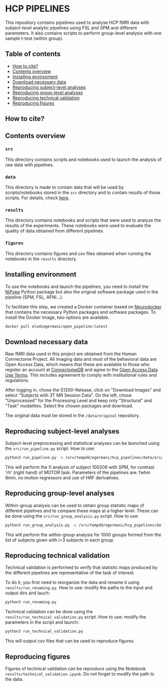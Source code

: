 # HCP PIPELINES 

This repository contains pipelines used to analyse HCP fMRI data with subject-level analytic pipelines using FSL and SPM and different parameters. It also contains scripts to perform group-level analysis with one sample t-test (within group). 

## Table of contents
   * [How to cite?](#how-to-cite)
   * [Contents overview](#contents-overview)
   * [Installing environment](#installing-environment)
   * [Download necessary data](#download-necessary-data)
   * [Reproducing subject-level analyses](#reproducing-subject-level-analyses)
   * [Reproducing group-level analyses](#reproducing-group-level-analyses)
   * [Reproducing technical validation](#reproducing-technical-validation)
   * [Reproducing figures](#reproducing-figures)

## How to cite?


## Contents overview

### `src`

This directory contains scripts and notebooks used to launch the analysis of raw data with pipelines. 

### `data`

This directory is made to contain data that will be used by scripts/notebooks stored in the `src` directory and to contain results of those scripts. For details, check [here](#download-necessary-data).

### `results`

This directory contains notebooks and scripts that were used to analyze the results of the experiments. These notebooks were used to evaluate the quality of data obtained from different pipelines. 

### `figures`

This directory contains figures and csv files obtained when running the notebooks in the `results` directory.

## Installing environment 

To use the notebooks and launch the pipelines, you need to install the [NiPype](https://nipype.readthedocs.io/en/latest/users/install.html) Python package but also the original software package used in the pipeline (SPM, FSL, AFNI...). 

To facilitate this step, we created a Docker container based on [Neurodocker](https://github.com/ReproNim/neurodocker) that contains the necessary Python packages and software packages. To install the Docker image, two options are available.

```bash
docker pull elodiegermani/open_pipeline:latest
```

## Download necessary data

Raw fMRI data used in this project are obtained from the Human Connectome Project. All imaging data and most of the behavioral data are Open Access Data, which means that these are available to those who register an account at [ConnectomeDB](db.humanconnectome.org) and agree to the [Open Access Data Use Terms](https://www.humanconnectome.org/study/hcp-young-adult/document/wu-minn-hcp-consortium-open-access-data-use-terms). This includes agreement to comply with institutional rules and regulations. 

After logging in, chose the S1200-Release, click on "Download Images" and select "Subjects with 3T MR Session Data". On the left, chose "Unprocessed" for the Processing Level and keep only "Structural" and "Task" modalities. Select the chosen packages and download.

The original data must be stored in the `/data/original` repository.


## Reproducing subject-level analyses

Subject-level preprocessing and statistical analyses can be launched using the `src/run_pipeline.py` script. 
How to use: 
```bash
python3 run_pipeline.py -e /srv/tempdd/egermani/hcp_pipelines/data/original -r /srv/tempdd/egermani/hcp_pipelines/data/derived -s '["100206"]' -o '["l1"]' -S 'SPM' -t '["MOTOR"]' -c '["rh"]' -f 8 -p 0 -h 'derivatives'
```
This will perform the l1 analysis of subject 100206 with SPM, for contrast 'rh' (right hand) of MOTOR task. Parameters of the pipelines are: fwhm 8mm, no motion regressors and use of HRF derivatives. 

## Reproducing group-level analyses

Within-group analysis can be used to obtain group statistic maps of different pipelines and to compare these maps at a higher level. 
These can be done using the `src/run_group_analysis.py` script.
How to use:
```bash
python3 run_group_analysis.py -e /srv/tempdd/egermani/hcp_pipelines/data/derived/subject_level/"$dataset_name"/original -r /srv/tempdd/egermani/hcp_pipelines/data/derived/group_analysis/"$dataset_name" -s '["100206","100307","100410",...]' -c '["rh"]' -n 1000 -i 3
```
This will perform the within-group analysis for 1000 groups formed from the list of subjects given with i=3 subjects in each group. 

## Reproducing technical validation

Technical validation is performed to verify that statistic maps produced by the different pipelines are representative of the task of interest. 

To do it, you first need to reorganize the data and rename it using `results/run_renaming.py`. 
How to use: modify the paths to the input and output dirs and lauch:
```bash
python3 run_renaming.py
```

Technical validation can be done using the `results/run_technical_validation.py` script. 
How to use: modify the parameters in the script and launch:
```bash
python3 run_technical_validation.py
```
This will output csv files that can be used to reproduce figures. 

## Reproducing figures

Figures of technical validation can be reproduce using the Notebook `results/technical_validation.ipynb`. Do not forget to modify the path to the data. 